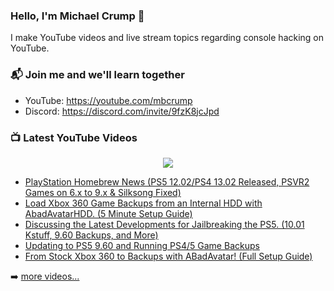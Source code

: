### Hello, I'm Michael Crump 👋

I make YouTube videos and live stream topics regarding console hacking on YouTube. 

### 📬 Join me and we'll learn together

- YouTube: https://youtube.com/mbcrump
- Discord: https://discord.com/invite/9fzK8jcJpd

### 📺 Latest YouTube Videos

<div align="center">

[<img src="https://img.shields.io/badge/-Subscribe-red?style=for-the-badge&logo=youtube&logoColor=white"/>](https://www.youtube.com/c/mbcrump?sub_confirmation=1)

</div>

<!-- YOUTUBE:START -->
- [PlayStation Homebrew News &lpar;PS5 12.02/PS4 13.02 Released, PSVR2 Games on 6.x to 9.x &amp; Silksong Fixed&rpar;](https://www.youtube.com/watch?v=RzQogy3KfCQ)
- [Load Xbox 360 Game Backups from an Internal HDD with AbadAvatarHDD. &lpar;5 Minute Setup Guide&rpar;](https://www.youtube.com/watch?v=VQzQrcLVrrg)
- [Discussing the Latest Developments for Jailbreaking the PS5. &lpar;10.01 Kstuff, 9.60 Backups, and More&rpar;](https://www.youtube.com/watch?v=iNDuiDTnSrI)
- [Updating to PS5 9.60 and Running PS4/5 Game Backups](https://www.youtube.com/watch?v=w20Nh0IG1tM)
- [From Stock Xbox 360 to Backups with ABadAvatar! &lpar;Full Setup Guide&rpar;](https://www.youtube.com/watch?v=ZfusuI0Ywe0)
<!-- YOUTUBE:END -->

➡️ [more videos...](https://youtube.com/mbcrump)

